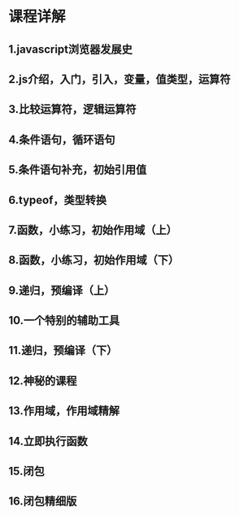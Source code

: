 # 课程详解

## 1.javascript浏览器发展史

## 2.js介绍，入门，引入，变量，值类型，运算符

## 3.比较运算符，逻辑运算符

## 4.条件语句，循环语句

## 5.条件语句补充，初始引用值

## 6.typeof，类型转换

## 7.函数，小练习，初始作用域（上）

## 8.函数，小练习，初始作用域（下）

## 9.递归，预编译（上）

## 10.一个特别的辅助工具

## 11.递归，预编译（下）

## 12.神秘的课程

## 13.作用域，作用域精解

## 14.立即执行函数

## 15.闭包

## 16.闭包精细版

